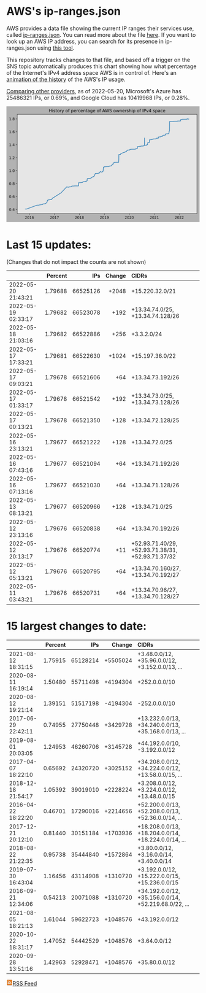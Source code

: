# AWS's ip-ranges.json

AWS provides a data file showing the current IP ranges their
services use, called [ip-ranges.json](https://ip-ranges.amazonaws.com/ip-ranges.json).
You can read more about the file [here](https://docs.aws.amazon.com/general/latest/gr/aws-ip-ranges.html).
If you want to look up an AWS IP address, you can search for its presence in ip-ranges.json using [this tool](https://seligman.github.io/aws-ip-ranges/).

This repository tracks changes to that file, and based off a trigger on the SNS topic 
automatically produces this chart showing how what percentage of the Internet's IPv4 
address space AWS is in control of.  Here's an 
[animation of the history](https://youtu.be/Su25yl7eol8) of the AWS's IP usage.

[Comparing other providers](https://github.com/seligman/cloud_sizes), as of 2022-05-20, Microsoft's Azure has 25486321 IPs, or 0.69%, and Google Cloud has 10419968 IPs, or 0.28%.

![History of AWS](history_count.svg)

# Last 15 updates:

(Changes that do not impact the counts are not shown)

| | Percent | IPs | Change | CIDRs |
| :--- | ---: | ---: | ---: | :--- |
| 2022-05-20 21:43:21 | 1.79688 | 66525126 | +2048 | +15.220.32.0/21 |
| 2022-05-19 02:33:17 | 1.79682 | 66523078 | +192 | +13.34.74.0/25, +13.34.74.128/26 |
| 2022-05-18 21:03:16 | 1.79682 | 66522886 | +256 | +3.3.2.0/24 |
| 2022-05-17 17:33:21 | 1.79681 | 66522630 | +1024 | +15.197.36.0/22 |
| 2022-05-17 09:03:21 | 1.79678 | 66521606 | +64 | +13.34.73.192/26 |
| 2022-05-17 01:33:17 | 1.79678 | 66521542 | +192 | +13.34.73.0/25, +13.34.73.128/26 |
| 2022-05-17 00:13:21 | 1.79678 | 66521350 | +128 | +13.34.72.128/25 |
| 2022-05-16 23:13:21 | 1.79677 | 66521222 | +128 | +13.34.72.0/25 |
| 2022-05-16 07:43:16 | 1.79677 | 66521094 | +64 | +13.34.71.192/26 |
| 2022-05-16 07:13:16 | 1.79677 | 66521030 | +64 | +13.34.71.128/26 |
| 2022-05-13 08:13:21 | 1.79677 | 66520966 | +128 | +13.34.71.0/25 |
| 2022-05-12 23:13:16 | 1.79676 | 66520838 | +64 | +13.34.70.192/26 |
| 2022-05-12 20:13:17 | 1.79676 | 66520774 | +11 | +52.93.71.40/29, +52.93.71.38/31, +52.93.71.37/32 |
| 2022-05-12 05:13:21 | 1.79676 | 66520795 | +64 | +13.34.70.160/27, +13.34.70.192/27 |
| 2022-05-11 03:43:21 | 1.79676 | 66520731 | +64 | +13.34.70.96/27, +13.34.70.128/27 |


# 15 largest changes to date:

| | Percent | IPs | Change | CIDRs |
| :--- | ---: | ---: | ---: | :--- |
| 2021-08-12 18:31:15 | 1.75915 | 65128214 | +5505024 | +3.48.0.0/12, +35.96.0.0/12, +3.152.0.0/13, ... |
| 2020-08-11 16:19:14 | 1.50480 | 55711498 | +4194304 | +252.0.0.0/10 |
| 2020-08-12 19:21:14 | 1.39151 | 51517198 | -4194304 | -252.0.0.0/10 |
| 2017-06-29 22:42:11 | 0.74955 | 27750448 | +3429728 | +13.232.0.0/13, +34.240.0.0/13, +35.168.0.0/13, ... |
| 2019-08-01 20:03:05 | 1.24953 | 46260706 | +3145728 | +44.192.0.0/10, -3.192.0.0/12 |
| 2017-04-07 18:22:10 | 0.65692 | 24320720 | +3025152 | +34.208.0.0/12, +34.224.0.0/12, +13.58.0.0/15, ... |
| 2018-12-18 21:54:17 | 1.05392 | 39019010 | +2228224 | +3.208.0.0/12, +3.224.0.0/12, +13.48.0.0/15 |
| 2016-04-22 18:22:20 | 0.46701 | 17290016 | +2214656 | +52.200.0.0/13, +52.208.0.0/13, +52.36.0.0/14, ... |
| 2017-12-21 20:12:10 | 0.81440 | 30151184 | +1703936 | +18.208.0.0/13, +18.204.0.0/14, +18.224.0.0/14, ... |
| 2018-08-22 21:22:35 | 0.95738 | 35444840 | +1572864 | +3.80.0.0/12, +3.16.0.0/14, +3.40.0.0/14 |
| 2019-07-30 16:43:04 | 1.16456 | 43114908 | +1310720 | +3.192.0.0/12, +15.222.0.0/15, +15.236.0.0/15 |
| 2016-09-21 12:34:06 | 0.54213 | 20071088 | +1310720 | +34.192.0.0/12, +35.156.0.0/14, +52.219.68.0/22, ... |
| 2021-08-05 18:21:13 | 1.61044 | 59622723 | +1048576 | +43.192.0.0/12 |
| 2020-10-22 18:31:17 | 1.47052 | 54442529 | +1048576 | +3.64.0.0/12 |
| 2020-09-28 13:51:16 | 1.42963 | 52928471 | +1048576 | +35.80.0.0/12 |


[![RSS Icon](rss-icon.png)RSS Feed](https://raw.githubusercontent.com/seligman/aws-ip-ranges/master/rss.xml)
